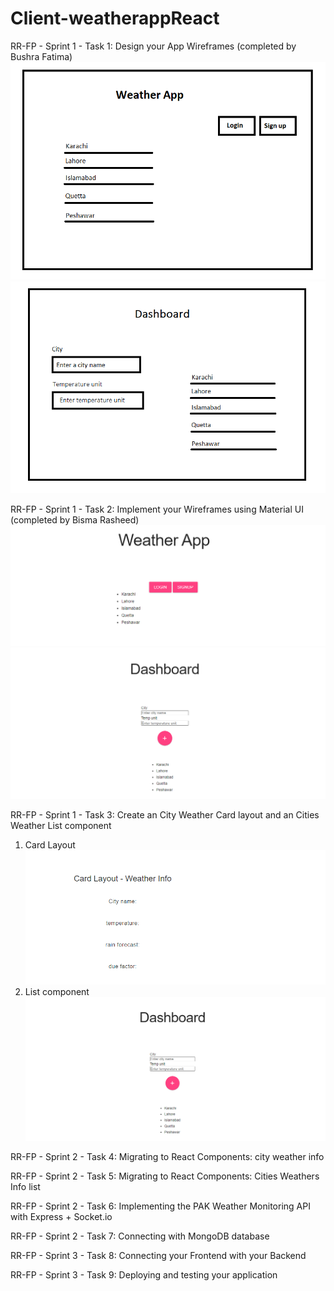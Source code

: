 # Client-weatherappReact

RR-FP - Sprint 1 - Task 1: Design your App Wireframes (completed by Bushra Fatima)
![alt-text](https://github.com/bushrafatima176/Client-weatherappReact/blob/master/wireframe/Screen-1.PNG)
![alt-text](https://github.com/bushrafatima176/Client-weatherappReact/blob/master/wireframe/Screen-2.PNG)

RR-FP - Sprint 1 - Task 2: Implement your Wireframes using Material UI (completed by Bisma Rasheed)
![alt-text](https://github.com/bushrafatima176/Client-weatherappReact/blob/master/html%20semantic/pro2html1.PNG)
![alt-text](https://github.com/bushrafatima176/Client-weatherappReact/blob/master/html%20semantic/pro2html2.PNG)

RR-FP - Sprint 1 - Task 3: Create an City Weather Card layout and an Cities Weather List component
1. Card Layout
![alt-text](https://github.com/bushrafatima176/Client-weatherappReact/blob/master/html%20semantic/pro2html3.PNG)
2. List component
![alt-text](https://github.com/bushrafatima176/Client-weatherappReact/blob/master/html%20semantic/pro2html2.PNG)

RR-FP - Sprint 2 - Task 4: Migrating to React Components: city weather info

RR-FP - Sprint 2 - Task 5: Migrating to React Components: Cities Weathers Info list

RR-FP - Sprint 2 - Task 6: Implementing the PAK Weather Monitoring API with Express + Socket.io

RR-FP - Sprint 2 - Task 7: Connecting with MongoDB database

RR-FP - Sprint 3 - Task 8: Connecting your Frontend with your Backend

RR-FP - Sprint 3 - Task 9: Deploying and testing your application

